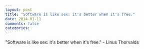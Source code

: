 ```yaml
---
layout: post
title: "Software is like sex: it's better when it's free."
date: 2014-01-11
comments: false
categories: 
---
```


<span class='quote'>"Software is like sex: it's better when it's free."</span>
<span class='by'>- Linus Thorvalds</span>
